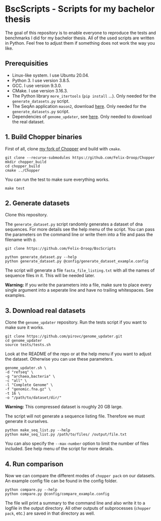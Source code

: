 # BscScripts - Scripts for my bachelor thesis

The goal of this repository is to enable everyone to reproduce the tests and benchmarks I did for my bachelor thesis. All of the used scripts are written in Python. Feel free to adjust them if something does not work the way you like.

## Prerequisities

* Linux-like system. I use Ubuntu 20.04.
* Python 3. I use version 3.8.5.
* GCC. I use version 9.3.0.
* CMake. I use version 3.16.3.
* The Python library `more_itertools` (`pip install` ...). Only needed for the `generate_datasets.py` script.
* The SeqAn application `mason2`, download [here](http://packages.seqan.de/mason2/). Only needed for the `generate_datasets.py` script.
* Dependencies of `genome_updater`, see [here](https://github.com/pirovc/genome_updater). Only needed to download the real dataset.

## 1. Build Chopper binaries

First of all, clone [my fork of Chopper](https://github.com/Felix-Droop/Chopper) and build with `cmake`.

```
git clone --recurse-submodules https://github.com/Felix-Droop/Chopper
mkdir chopper_build
cd chopper_build
cmake ../Chopper
```

You can run the test to make sure everything works.
```
make test
```

## 2. Generate datasets

Clone this repository.

The `generate_dataset.py` script randomly generates a dataset of dna sequences. For more details see the help menu of the script. You can pass the parameters on the command line or write them into a file and pass the filename with `@`.

```
git clone https://github.com/Felix-Droop/BscScripts

python generate_dataset.py --help
python generate_dataset.py @config/generate_dataset_example.config
```

The script will generate a file `fasta_file_listing.txt` with all the names of sequence files in it. This will be needed later.

**Warning:** If you write the parameters into a file, make sure to place every single argument into a seperate line and have no trailing whitespaces. See examples.

## 3. Download real datasets

Clone the `genome_updater` repository. Run the tests script if you want to make sure it works.

```
git clone https://github.com/pirovc/genome_updater.git
cd genome_updater
source tests/tests.sh
```

Look at the README of the repo or at the help menu if you want to adjust the dataset. Otherwise you can use these parameters.

```
genome_updater.sh \
-d "refseq" \
-g "archaea,bacteria" \
-c "all" \
-l "Complete Genome" \
-f "genomic.fna.gz" \
-t 16 \
-o "/path/to/dataset/dir/"
```

**Warning:** This compressed dataset is roughly 20 GB large.

The script will not generate a sequence listing file. Therefore we must generate it ourselves.

```
python make_seq_list.py --help
python make_seq_list.py /path/to/files/ /output/file.txt
```

You can also specify the `--max-number` option to limit the number of files included. See help menu of the script for more details.

## 4. Run comparison

Now we can compare the different modes of `chopper pack` on our datasets. An example config file can be found in the config folder.

```
python compare.py --help
python compare.py @config/compare_example.config
```

The file will print a summary to the command line and also write it to a logfile in the output directory. All other outputs of subprocesses (`chopper pack`, etc.) are saved in that directory as well.
